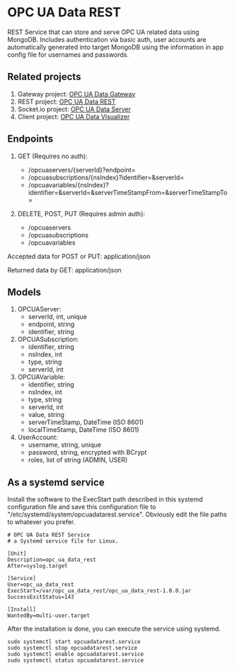 OPC UA Data REST
================

REST Service that can store and serve OPC UA related data using MongoDB. Includes authentication via basic auth, user accounts are automatically generated into target MongoDB using the information in app config file for usernames and passwords.

Related projects
----------------
1. Gateway project: [OPC UA Data Gateway](https://github.com/Harha/OPC-UA-Data-Gateway)
2. REST project: [OPC UA Data REST](https://github.com/Harha/OPC-UA-Data-REST)
3. Socket.io project: [OPC UA Data Server](https://github.com/Harha/OPC-UA-Data-Server)
4. Client project: [OPC UA Data Visualizer](https://github.com/Harha/OPC-UA-Data-Visualizer)

Endpoints
---------
1. GET (Requires no auth):
	* /opcuaservers/{serverId}?endpoint=
	* /opcuasubscriptions/{nsIndex}?identifier=&serverId=
	* /opcuavariables/{nsIndex}?identifier=&serverId=&serverTimeStampFrom=&serverTimeStampTo=

2. DELETE, POST, PUT (Requires admin auth):
	* /opcuaservers
	* /opcuasubscriptions
	* /opcuavariables

Accepted data for POST or PUT: application/json

Returned data by GET: application/json

Models
------
1. OPCUAServer:
	* serverId, int, unique
	* endpoint, string
	* identifier, string
2. OPCUASubscription:
	* identifier, string
	* nsIndex, int
	* type, string
	* serverId, int
3. OPCUAVariable:
	* identifier, string
	* nsIndex, int
	* type, string
	* serverId, int
	* value, string
	* serverTimeStamp, DateTime (ISO 8601)
	* localTimeStamp, DateTime (ISO 8601)
4. UserAccount:
	* username, string, unique
	* password, string, encrypted with BCrypt
	* roles, list of string (ADMIN, USER)

As a systemd service
--------------------
Install the software to the ExecStart path described in this systemd configuration file and save this configuration file to "/etc/systemd/system/opcuadatarest.service". Obviously edit the file paths to whatever you prefer.

```
# OPC UA Data REST Service
# a Systemd service file for Linux.

[Unit]
Description=opc_ua_data_rest
After=syslog.target

[Service]
User=opc_ua_data_rest
ExecStart=/var/opc_ua_data_rest/opc_ua_data_rest-1.0.0.jar
SuccessExitStatus=143

[Install]
WantedBy=multi-user.target
```

After the installation is done, you can execute the service using systemd.

```
sudo systemctl start opcuadatarest.service
sudo systemctl stop opcuadatarest.service
sudo systemctl enable opcuadatarest.service
sudo systemctl status opcuadatarest.service
```